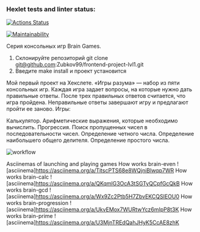 ### Hexlet tests and linter status:
[![Actions Status](https://github.com/Zubkov99/frontend-project-lvl1/workflows/hexlet-check/badge.svg)](https://github.com/Zubkov99/frontend-project-lvl1/actions)

[![Maintainability](https://api.codeclimate.com/v1/badges/b2c6298928454886ea01/maintainability)](https://codeclimate.com/github/Zubkov99/frontend-project-lvl1/maintainability)


Серия консольных игр Brain Games.
1) Склонируйте репозиторий git clone git@github.com:Zubkov99/frontend-project-lvl1.git
2) Введите make install и проект установится

Мой первый проект на Хекслете. «Игры разума» — набор из пяти консольных игр. Каждая игра задает вопросы, на которые нужно дать правильные ответы. После трех правильных ответов считается, что игра пройдена. Неправильные ответы завершают игру и предлагают пройти ее заново. Игры:

Калькулятор. Арифметические выражения, которые необходимо вычислить.
Прогрессия. Поиск пропущенных чисел в последовательности чисел.
Определение четного числа.
Определение наибольшего общего делителя.
Определение простого числа.


![workflow](https://github.com/Zubkov99/frontend-project-lvl1/actions/workflows/github-actions-demo.yml/badge.svg)

Asciinemas of launching and playing games
How works brain-even ![asciinema]https://asciinema.org/a/TitscPTS68e8WQjniBlwqp7WR
How works brain-calc ![asciinema]https://asciinema.org/a/QKqmlG3OcA3tSGTyQCpfGcQkB
How works brain-gcd  ![asciinema]https://asciinema.org/a/Wx9Zc2Ptb5H7ZbvEKCQSIEOU0
How works brain-progression ![asciinema]https://asciinema.org/a/UkvEMox7WURtwYcz6mIpP8t3K
How works brain-prime ![asciinema]https://asciinema.org/a/U3MjnTREdQahJHyK5CcAE8zhK